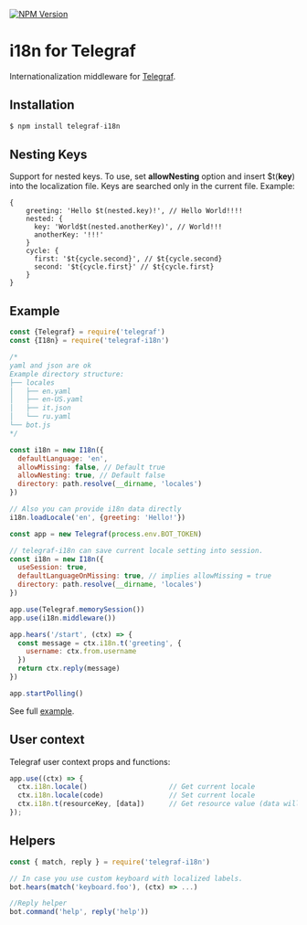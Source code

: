 [![NPM Version](https://img.shields.io/npm/v/telegraf-i18n.svg?style=flat-square)](https://www.npmjs.com/package/telegraf-i18n)

# i18n for Telegraf

Internationalization middleware for [Telegraf](https://github.com/telegraf/telegraf).

## Installation

```js
$ npm install telegraf-i18n
```

## Nesting Keys

Support for nested keys. To use, set **allowNesting** option and insert $t(**key**) into the localization file. Keys are searched only in the current file. Example:


```
{
    greeting: 'Hello $t(nested.key)!', // Hello World!!!!
    nested: {
      key: 'World$t(nested.anotherKey)', // World!!!
      anotherKey: '!!!'
    }
    cycle: {
      first: '$t{cycle.second}', // $t{cycle.second}
      second: '$t{cycle.first}' // $t{cycle.first}
    }
}
```

## Example

```js
const {Telegraf} = require('telegraf')
const {I18n} = require('telegraf-i18n')

/*
yaml and json are ok
Example directory structure:
├── locales
│   ├── en.yaml
│   ├── en-US.yaml
│   ├── it.json
│   └── ru.yaml
└── bot.js
*/

const i18n = new I18n({
  defaultLanguage: 'en',
  allowMissing: false, // Default true
  allowNesting: true, // Default false
  directory: path.resolve(__dirname, 'locales')
})

// Also you can provide i18n data directly
i18n.loadLocale('en', {greeting: 'Hello!'})

const app = new Telegraf(process.env.BOT_TOKEN)

// telegraf-i18n can save current locale setting into session.
const i18n = new I18n({
  useSession: true,
  defaultLanguageOnMissing: true, // implies allowMissing = true
  directory: path.resolve(__dirname, 'locales')
})

app.use(Telegraf.memorySession())
app.use(i18n.middleware())

app.hears('/start', (ctx) => {
  const message = ctx.i18n.t('greeting', {
    username: ctx.from.username
  })
  return ctx.reply(message)
})

app.startPolling()
```

See full [example](/examples).

## User context

Telegraf user context props and functions:

```js
app.use((ctx) => {
  ctx.i18n.locale()                    // Get current locale
  ctx.i18n.locale(code)                // Set current locale
  ctx.i18n.t(resourceKey, [data])      // Get resource value (data will be used by template engine)
});
```

## Helpers

```js
const { match, reply } = require('telegraf-i18n')

// In case you use custom keyboard with localized labels.
bot.hears(match('keyboard.foo'), (ctx) => ...)

//Reply helper
bot.command('help', reply('help'))
```
